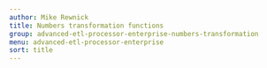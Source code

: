 ```yaml
---
author: Mike Rewnick
title: Numbers transformation functions
group: advanced-etl-processor-enterprise-numbers-transformation
menu: advanced-etl-processor-enterprise
sort: title
---
```

